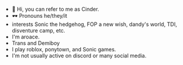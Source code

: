 - 👋 Hi, you can refer to me as Cinder.
- 🕶 Pronouns he/they/it
- interests Sonic the hedgehog, FOP a new wish, dandy's world, TDI, disventure camp, etc.
- I'm aroace.
- Trans and Demiboy
- I play roblox, ponytown, and Sonic games.
- I'm not usually active on discord or many social media.

<!---
D3VD1MMD0M3/D3VD1MMD0M3 is a ✨ special ✨ repository because its `README.md` (this file) appears on your GitHub profile.
You can click the Preview link to take a look at your changes.
--->
